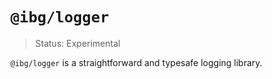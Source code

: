 # `@ibg/logger`
> Status: Experimental

`@ibg/logger` is a straightforward and typesafe logging library.